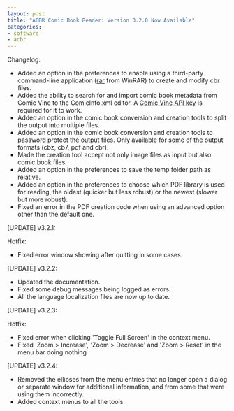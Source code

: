 ```yaml
---
layout: post
title: "ACBR Comic Book Reader: Version 3.2.0 Now Available"
categories:
- software
- acbr
---
```


<p>Changelog:</p>
<ul><li>Added an option in the preferences to enable using a third-party command-line application (<a href="https://www.win-rar.com/cmd-shell-mode.html?&L=0" rel="nofollow">rar</a> from WinRAR) to create and modify cbr files.
</li><li>Added the ability to search for and import comic book metadata from Comic Vine to the ComicInfo.xml editor. A <a href="https://comicvine.gamespot.com/api/" rel="nofollow">Comic Vine API key</a> is required for it to work.
</li><li>Added an option in the comic book conversion and creation tools to split the output into multiple files.
</li><li>Added an option in the comic book conversion and creation tools to  password protect the output files. Only available for some of the output  formats (cbz, cb7, pdf and cbr).
</li><li>Made the creation tool accept not only image files as input but also comic book files.
</li><li>Added an option in the preferences to save the temp folder path as relative.
</li><li>Added an option in the preferences to choose which PDF library is  used for reading, the oldest (quicker but less robust) or the newest  (slower but more robust).
</li><li>Fixed an error in the PDF creation code when using an advanced option other than the default one.
</li></ul>
<p></p>
<p>[UPDATE] v3.2.1:</p>
<p>Hotfix:
 </p>
<ul><li>Fixed error window showing after quitting in some cases.
</li></ul>
<p>[UPDATE] v3.2.2:</p>
<ul><li>Updated the documentation.
</li><li>Fixed some debug messages being logged as errors.
</li><li>All the language localization files are now up to date.
</li></ul>
<p>[UPDATE] v3.2.3:</p>
<p>Hotfix:
 </p>
<ul><li>Fixed error when clicking 'Toggle Full Screen' in the context menu.
</li><li>Fixed 'Zoom &gt; Increase', 'Zoom &gt; Decrease' and 'Zoom &gt; Reset' in the menu bar doing nothing
</li></ul>
<p>[UPDATE] v3.2.4:</p>
<ul><li>Removed the ellipses from the menu entries that no longer open a  dialog or separate window for additional information, and from some that  were using them incorrectly.
</li><li>Added context menus to all the tools.
</li></ul>
